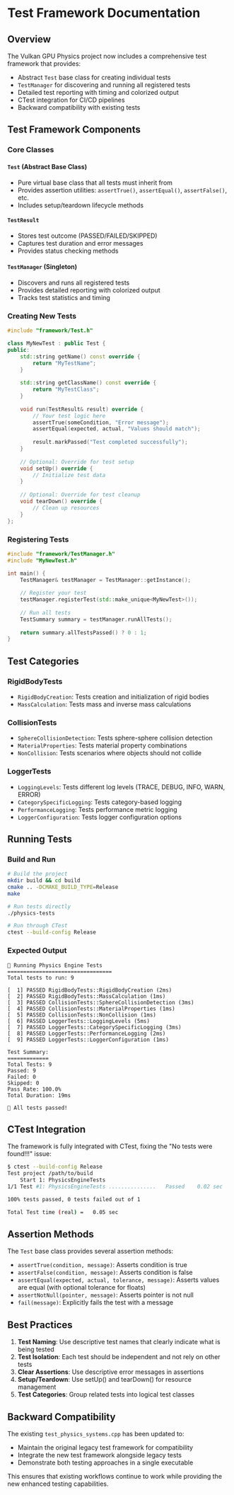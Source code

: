 # Test Framework Documentation

## Overview

The Vulkan GPU Physics project now includes a comprehensive test framework that provides:

- Abstract `Test` base class for creating individual tests
- `TestManager` for discovering and running all registered tests  
- Detailed test reporting with timing and colorized output
- CTest integration for CI/CD pipelines
- Backward compatibility with existing tests

## Test Framework Components

### Core Classes

#### `Test` (Abstract Base Class)
- Pure virtual base class that all tests must inherit from
- Provides assertion utilities: `assertTrue()`, `assertEqual()`, `assertFalse()`, etc.
- Includes setup/teardown lifecycle methods

#### `TestResult`
- Stores test outcome (PASSED/FAILED/SKIPPED)
- Captures test duration and error messages
- Provides status checking methods

#### `TestManager` (Singleton)
- Discovers and runs all registered tests
- Provides detailed reporting with colorized output
- Tracks test statistics and timing

### Creating New Tests

```cpp
#include "framework/Test.h"

class MyNewTest : public Test {
public:
    std::string getName() const override {
        return "MyTestName";
    }
    
    std::string getClassName() const override {
        return "MyTestClass";
    }
    
    void run(TestResult& result) override {
        // Your test logic here
        assertTrue(someCondition, "Error message");
        assertEqual(expected, actual, "Values should match");
        
        result.markPassed("Test completed successfully");
    }
    
    // Optional: Override for test setup
    void setUp() override {
        // Initialize test data
    }
    
    // Optional: Override for test cleanup  
    void tearDown() override {
        // Clean up resources
    }
};
```

### Registering Tests

```cpp
#include "framework/TestManager.h"
#include "MyNewTest.h"

int main() {
    TestManager& testManager = TestManager::getInstance();
    
    // Register your test
    testManager.registerTest(std::make_unique<MyNewTest>());
    
    // Run all tests
    TestSummary summary = testManager.runAllTests();
    
    return summary.allTestsPassed() ? 0 : 1;
}
```

## Test Categories

### RigidBodyTests
- `RigidBodyCreation`: Tests creation and initialization of rigid bodies
- `MassCalculation`: Tests mass and inverse mass calculations

### CollisionTests  
- `SphereCollisionDetection`: Tests sphere-sphere collision detection
- `MaterialProperties`: Tests material property combinations
- `NonCollision`: Tests scenarios where objects should not collide

### LoggerTests
- `LoggingLevels`: Tests different log levels (TRACE, DEBUG, INFO, WARN, ERROR)
- `CategorySpecificLogging`: Tests category-based logging
- `PerformanceLogging`: Tests performance metric logging
- `LoggerConfiguration`: Tests logger configuration options

## Running Tests

### Build and Run
```bash
# Build the project
mkdir build && cd build
cmake .. -DCMAKE_BUILD_TYPE=Release
make

# Run tests directly
./physics-tests

# Run through CTest
ctest --build-config Release
```

### Expected Output

```
🧪 Running Physics Engine Tests
=================================
Total tests to run: 9

[  1] PASSED RigidBodyTests::RigidBodyCreation (2ms)
[  2] PASSED RigidBodyTests::MassCalculation (1ms)
[  3] PASSED CollisionTests::SphereCollisionDetection (3ms)
[  4] PASSED CollisionTests::MaterialProperties (1ms)
[  5] PASSED CollisionTests::NonCollision (1ms)
[  6] PASSED LoggerTests::LoggingLevels (5ms)
[  7] PASSED LoggerTests::CategorySpecificLogging (3ms)
[  8] PASSED LoggerTests::PerformanceLogging (2ms)
[  9] PASSED LoggerTests::LoggerConfiguration (1ms)

Test Summary:
=============
Total Tests: 9
Passed: 9
Failed: 0
Skipped: 0
Pass Rate: 100.0%
Total Duration: 19ms

🎉 All tests passed!
```

## CTest Integration

The framework is fully integrated with CTest, fixing the "No tests were found!!!" issue:

```bash
$ ctest --build-config Release
Test project /path/to/build
    Start 1: PhysicsEngineTests
1/1 Test #1: PhysicsEngineTests ...............   Passed    0.02 sec

100% tests passed, 0 tests failed out of 1

Total Test time (real) =   0.05 sec
```

## Assertion Methods

The `Test` base class provides several assertion methods:

- `assertTrue(condition, message)`: Asserts condition is true
- `assertFalse(condition, message)`: Asserts condition is false  
- `assertEqual(expected, actual, tolerance, message)`: Asserts values are equal (with optional tolerance for floats)
- `assertNotNull(pointer, message)`: Asserts pointer is not null
- `fail(message)`: Explicitly fails the test with a message

## Best Practices

1. **Test Naming**: Use descriptive test names that clearly indicate what is being tested
2. **Test Isolation**: Each test should be independent and not rely on other tests
3. **Clear Assertions**: Use descriptive error messages in assertions
4. **Setup/Teardown**: Use setUp() and tearDown() for resource management
5. **Test Categories**: Group related tests into logical test classes

## Backward Compatibility

The existing `test_physics_systems.cpp` has been updated to:
- Maintain the original legacy test framework for compatibility
- Integrate the new test framework alongside legacy tests
- Demonstrate both testing approaches in a single executable

This ensures that existing workflows continue to work while providing the new enhanced testing capabilities.